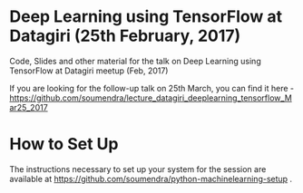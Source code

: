 # Deep Learning using TensorFlow at Datagiri (25th February, 2017)

Code, Slides and other material for the talk on Deep Learning using TensorFlow at Datagiri meetup (Feb, 2017)

If you are looking for the follow-up talk on 25th March, you can find it here - https://github.com/soumendra/lecture_datagiri_deeplearning_tensorflow_Mar25_2017

# How to Set Up

The instructions necessary to set up your system for the session are available at https://github.com/soumendra/python-machinelearning-setup .
